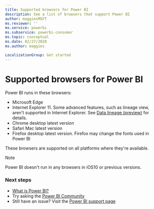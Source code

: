 ```yaml
---
title: Supported browsers for Power BI
description: See a list of browsers that support Power BI
author: maggiesMSFT
ms.reviewer: ''
ms.service: powerbi
ms.subservice: powerbi-consumer
ms.topic: conceptual
ms.date: 02/27/2020
ms.author: maggies

LocalizationGroup: Get started
---
```

# Supported browsers for Power BI
Power BI runs in these browsers:

- Microsoft Edge
- Internet Explorer 11. Some advanced features, such as lineage view, aren't supported in Internet Explorer. See [Data lineage (preview)](collaborate-share/service-data-lineage.md) for details.
- Chrome desktop latest version
- Safari Mac latest version
- Firefox desktop latest version. Firefox may change the fonts used in Power BI 

These browsers are supported on all platforms where they're available.

> [!NOTE]
> Power BI doesn't run in any browsers in iOS10 or previous versions.

### Next steps
* [What is Power BI?](power-bi-overview.md)
* Try asking the [Power BI Community](https://community.powerbi.com/)
* Still have an issue? Visit the [Power BI support page](https://powerbi.microsoft.com/support/)

